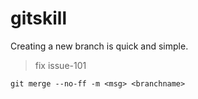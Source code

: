# gitskill

Creating a new branch is quick and simple.

> fix issue-101

`git merge --no-ff -m <msg> <branchname>`

